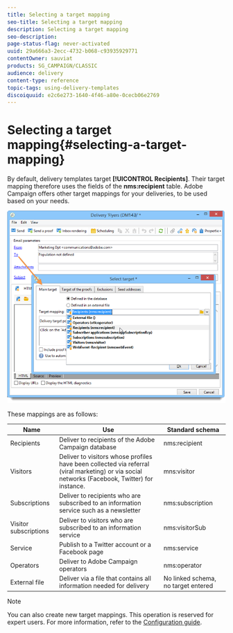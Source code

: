 ```yaml
---
title: Selecting a target mapping
seo-title: Selecting a target mapping
description: Selecting a target mapping
seo-description: 
page-status-flag: never-activated
uuid: 29a666a3-2ecc-4732-b068-c93935929771
contentOwner: sauviat
products: SG_CAMPAIGN/CLASSIC
audience: delivery
content-type: reference
topic-tags: using-delivery-templates
discoiquuid: e2c6e273-1640-4f46-a80e-0cecb06e2769
---
```


# Selecting a target mapping{#selecting-a-target-mapping}

By default, delivery templates target **[!UICONTROL Recipients]**. Their target mapping therefore uses the fields of the **nms:recipient** table. Adobe Campaign offers other target mappings for your deliveries, to be used based on your needs. 

![](assets/delivery_select_mapping.png)

These mappings are as follows:

|  Name  | Use  | Standard schema  |
|---|---|---|
|  Recipients  | Deliver to recipients of the Adobe Campaign database  | nms:recipient  |
|  Visitors  | Deliver to visitors whose profiles have been collected via referral (viral marketing) or via social networks (Facebook, Twitter) for instance.  | mns:visitor  |
|  Subscriptions  | Deliver to recipients who are subscribed to an information service such as a newsletter  | nms:subscription  |
|  Visitor subscriptions  | Deliver to visitors who are subscribed to an information service  | nms:visitorSub  |
|  Service  | Publish to a Twitter account or a Facebook page  | nms:service  |
|  Operators  | Deliver to Adobe Campaign operators  | nms:operator  |
|  External file  | Deliver via a file that contains all information needed for delivery  | No linked schema, no target entered  |

>[!NOTE]
>
>You can also create new target mappings. This operation is reserved for expert users. For more information, refer to the [Configuration guide](../../configuration/using/target-mapping.md).
